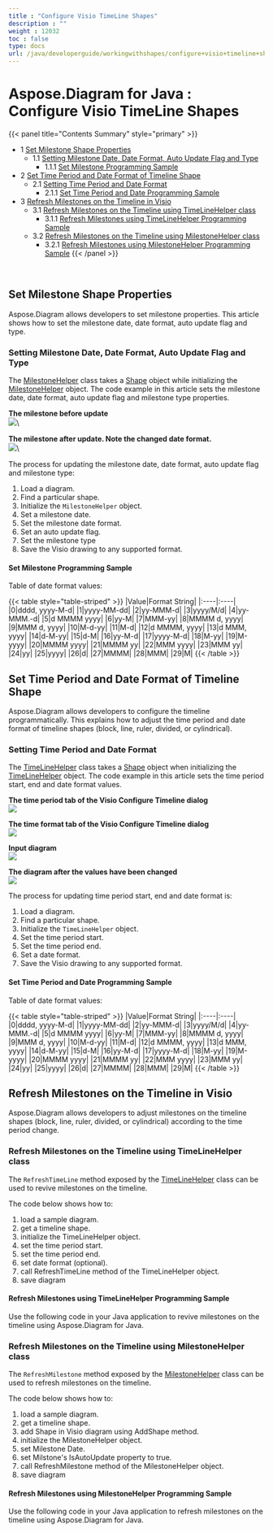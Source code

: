 ```yaml
---
title : "Configure Visio TimeLine Shapes" 
description : "" 
weight : 12032 
toc : false
type: docs
url: /java/developerguide/workingwithshapes/configure+visio+timeline+shapes/
---
```


# Aspose.Diagram for Java : Configure Visio TimeLine Shapes


{{< panel title="Contents Summary" style="primary" >}}
*   1 [Set Milestone Shape Properties](#set-milestone-shape-properties)
    *   1.1 [Setting Milestone Date, Date Format, Auto Update Flag and Type](#setting-milestone-date,-date-format,-auto-update-flag-and-type)
        *   1.1.1 [Set Milestone Programming Sample](#set-milestone-programming-sample)
*   2 [Set Time Period and Date Format of Timeline Shape](#set-time-period-and-date-format-of-timeline-shape)
    *   2.1 [Setting Time Period and Date Format](#setting-time-period-and-date-format)
        *   2.1.1 [Set Time Period and Date Programming Sample](#set-time-period-and-date-programming-sample)
*   3 [Refresh Milestones on the Timeline in Visio](#refresh-milestones-on-the-timeline-in-visio)
    *   3.1 [Refresh Milestones on the Timeline using TimeLineHelper class](#refresh-milestones-on-the-timeline-using-timelinehelper-class)
        *   3.1.1 [Refresh Milestones using TimeLineHelper Programming Sample](#refresh-milestones-using-timelinehelper-programming-sample)
    *   3.2 [Refresh Milestones on the Timeline using MilestoneHelper class](#refresh-milestones-on-the-timeline-using-milestonehelper-class)
        *   3.2.1 [Refresh Milestones using MilestoneHelper Programming Sample](#refresh-milestones-using-milestonehelper-programming-sample)
{{< /panel >}}
 

 

## Set Milestone Shape Properties

Aspose.Diagram allows developers to set milestone properties. This article shows how to set the milestone date, date format, auto update flag and type.

### Setting Milestone Date, Date Format, Auto Update Flag and Type

The [MilestoneHelper](http://www.aspose.com/api/java/diagram/com.aspose.diagram/classes/milestonehelper) class takes a [Shape](http://www.aspose.com/api/java/diagram/com.aspose.diagram/classes/Shape) object while initializing the [MilestoneHelper](http://www.aspose.com/api/java/diagram/com.aspose.diagram/classes/milestonehelper) object. The code example in this article sets the milestone date, date format, auto update flag and milestone type properties.

**The milestone before update**  
![](http://i.imgur.com/XulWyBC.png)\\

**The milestone after update. Note the changed date format.**  
![](http://i.imgur.com/cMJQNch.png)\\

The process for updating the milestone date, date format, auto update flag and milestone type:

1.  Load a diagram.
2.  Find a particular shape.
3.  Initialize the `MilestoneHelper` object.
4.  Set a milestone date.
5.  Set the milestone date format.
6.  Set an auto update flag.
7.  Set the milestone type
8.  Save the Visio drawing to any supported format.

#### Set Milestone Programming Sample

  
Table of date format values:

{{< table style="table-striped" >}}
|Value|Format String|
|:----|:----|
|0|dddd, yyyy-M-d|
|1|yyyy-MM-dd|
|2|yy-MMM-d|
|3|yyyy/M/d|
|4|yy-MMM.-d|
|5|d MMMM yyyy|
|6|yy-M|
|7|MMM-yy|
|8|MMMM d, yyyy|
|9|MMM d, yyyy|
|10|M-d-yy|
|11|M-d|
|12|d MMMM, yyyy|
|13|d MMM, yyyy|
|14|d-M-yy|
|15|d-M|
|16|yy-M-d|
|17|yyyy-M-d|
|18|M-yy|
|19|M-yyyy|
|20|MMMM yyyy|
|21|MMMM yy|
|22|MMM yyyy|
|23|MMM yy|
|24|yy|
|25|yyyy|
|26|d|
|27|MMMM|
|28|MMM|
|29|M|
{{< /table >}}

## Set Time Period and Date Format of Timeline Shape

Aspose.Diagram allows developers to configure the timeline programmatically. This explains how to adjust the time period and date format of timeline shapes (block, line, ruler, divided, or cylindrical).

### Setting Time Period and Date Format

The [TimeLineHelper](http://www.aspose.com/api/java/diagram/com.aspose.diagram/classes/timelinehelper) class takes a [Shape](http://www.aspose.com/api/java/diagram/com.aspose.diagram/classes/Shape) object when initializing the [TimeLineHelper](http://www.aspose.com/api/java/diagram/com.aspose.diagram/classes/timelinehelper) object. The code example in this article sets the time period start, end and date format values.

**The time period tab of the Visio Configure Timeline dialog**  
![](http://i.imgur.com/nHth3W8.png)

**The time format tab of the Visio Configure Timeline dialog**  
![](http://i.imgur.com/TxFKc1K.png)

**Input diagram**  
![](https://docs2.aspose.com/diagram/java/attachments/18612696/18808940.png)

**The diagram after the values have been changed**  
![](https://docs2.aspose.com/diagram/java/attachments/18612696/18808941.png)

The process for updating time period start, end and date format is:

1.  Load a diagram.
2.  Find a particular shape.
3.  Initialize the `TimeLineHelper` object.
4.  Set the time period start.
5.  Set the time period end.
6.  Set a date format.
7.  Save the Visio drawing to any supported format.

#### Set Time Period and Date Programming Sample

  
Table of date format values:

{{< table style="table-striped" >}}
|Value|Format String|
|:----|:----|
|0|dddd, yyyy-M-d|
|1|yyyy-MM-dd|
|2|yy-MMM-d|
|3|yyyy/M/d|
|4|yy-MMM.-d|
|5|d MMMM yyyy|
|6|yy-M|
|7|MMM-yy|
|8|MMMM d, yyyy|
|9|MMM d, yyyy|
|10|M-d-yy|
|11|M-d|
|12|d MMMM, yyyy|
|13|d MMM, yyyy|
|14|d-M-yy|
|15|d-M|
|16|yy-M-d|
|17|yyyy-M-d|
|18|M-yy|
|19|M-yyyy|
|20|MMMM yyyy|
|21|MMMM yy|
|22|MMM yyyy|
|23|MMM yy|
|24|yy|
|25|yyyy|
|26|d|
|27|MMMM|
|28|MMM|
|29|M|
{{< /table >}}

## Refresh Milestones on the Timeline in Visio

Aspose.Diagram allows developers to adjust milestones on the timeline shapes (block, line, ruler, divided, or cylindrical) according to the time period change.

### Refresh Milestones on the Timeline using TimeLineHelper class

The `RefreshTimeLine` method exposed by the [TimeLineHelper](http://www.aspose.com/api/java/diagram/com.aspose.diagram/classes/timelinehelper) class can be used to revive milestones on the timeline.

The code below shows how to:

1.  load a sample diagram.
2.  get a timeline shape.
3.  initialize the TimeLineHelper object.
4.  set the time period start.
5.  set the time period end.
6.  set date format (optional).
7.  call RefreshTimeLine method of the TimeLineHelper object.
8.  save diagram

#### Refresh Milestones using TimeLineHelper Programming Sample

Use the following code in your Java application to revive milestones on the timeline using Aspose.Diagram for Java.

### Refresh Milestones on the Timeline using MilestoneHelper class

The `RefreshMilestone` method exposed by the [MilestoneHelper](http://www.aspose.com/api/java/diagram/com.aspose.diagram/classes/milestonehelper) class can be used to refresh milestones on the timeline.

The code below shows how to:

1.  load a sample diagram.
2.  get a timeline shape.
3.  add Shape in Visio diagram using AddShape method.
4.  initialize the MilestoneHelper object.
5.  set Milestone Date.
6.  set Milstone's IsAutoUpdate property to true.
7.  call RefreshMilestone method of the MilestoneHelper object.
8.  save diagram

#### Refresh Milestones using MilestoneHelper Programming Sample

Use the following code in your Java application to refresh milestones on the timeline using Aspose.Diagram for Java.

